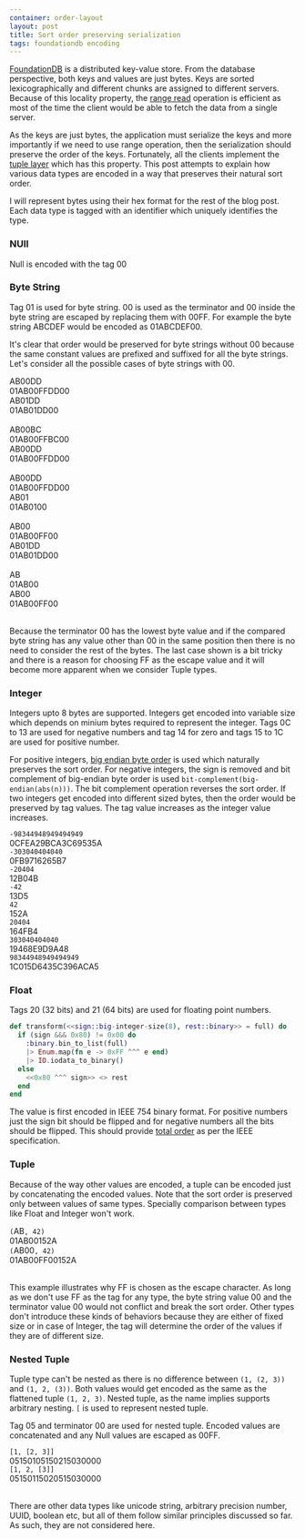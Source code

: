 ```yaml
---
container: order-layout
layout: post
title: Sort order preserving serialization
tags: foundationdb encoding
---
```


[FoundationDB](https://www.foundationdb.org/) is a distributed
key-value store. From the database perspective, both keys and values
are just bytes. Keys are sorted lexicographically and different
chunks are assigned to different servers. Because of this locality
property, the [range read](https://apple.github.io/foundationdb/developer-guide.html#range-reads)
operation is efficient as most of the time the client would be able to
fetch the data from a single server.

As the keys are just bytes, the application must serialize the keys
and more importantly if we need to use range operation, then the
serialization should preserve the order of the keys. Fortunately, all
the clients implement the [tuple
layer](https://github.com/apple/foundationdb/blob/master/design/tuple.md)
which has this property. This post attempts to explain how various
data types are encoded in a way that preserves their natural sort order.

I will represent bytes using their hex format for the rest of the blog
post. Each data type is tagged with an identifier which uniquely
identifies the type.

### NUll

Null is encoded with the tag <tag>00</tag>

### Byte String

Tag <tag>01</tag> is used for byte string. <term>00</term> is used as
the terminator and <byte>00</byte> inside the byte string are escaped by replacing them
with <byte>00</byte><escape>FF</escape>. For example the byte string <byte>AB</byte><byte>CD</byte><byte>EF</byte> would be encoded as <tag>01</tag><byte>AB</byte><byte>CD</byte><byte>EF</byte><term>00</term>.

It's clear that order would be preserved for byte strings without <byte>00</byte>
because the same constant values are prefixed and suffixed for all the
byte strings. Let's consider all the possible cases of byte strings
with <byte>00</byte>.

<div>
<div class='left'><byte>AB</byte><byte>00</byte><byte>DD</byte> </div><tag>01</tag><byte>AB</byte><byte>00</byte><escape>FF</escape><byte>DD</byte><term>00</term><br>
<div class='left'><byte>AB</byte><byte>01</byte><byte>DD</byte> </div><tag>01</tag><byte>AB</byte><byte>01</byte><byte>DD</byte><term>00</term><br><br>

<div class='left'><byte>AB</byte><byte>00</byte><byte>BC</byte></div><tag>01</tag><byte>AB</byte><byte>00</byte><escape>FF</escape><byte>BC</byte><term>00</term><br>
<div class='left'><byte>AB</byte><byte>00</byte><byte>DD</byte></div><tag>01</tag><byte>AB</byte><byte>00</byte><escape>FF</escape><byte>DD</byte><term>00</term><br><br>


<div class='left'><byte>AB</byte><byte>00</byte><byte>DD</byte></div><tag>01</tag><byte>AB</byte><byte>00</byte><escape>FF</escape><byte>DD</byte><term>00</term><br>
<div class='left'><byte>AB</byte><byte>01</byte></div><tag>01</tag><byte>AB</byte><byte>01</byte><term>00</term><br><br>

<div class='left'><byte>AB</byte><byte>00</byte></div><tag>01</tag><byte>AB</byte><byte>00</byte><escape>FF</escape><term>00</term><br>
<div class='left'><byte>AB</byte><byte>01</byte><byte>DD</byte></div><tag>01</tag><byte>AB</byte><byte>01</byte><byte>DD</byte><term>00</term><br><br>

<div class='left'><byte>AB</byte></div><tag>01</tag><byte>AB</byte><term>00</term><br>
<div class='left'><byte>AB</byte><byte>00</byte> </div><tag>01</tag><byte>AB</byte><byte>00</byte><escape>FF</escape><term>00</term><br><br>
</div>

Because the terminator <term>00</term> has the lowest byte value and if
the compared byte string has any value other than <byte>00</byte> in the same
position then there is no need to consider the rest of the bytes. The
last case shown is a bit tricky and there is a reason for choosing <escape>FF</escape> as
the escape value and it will become more apparent when we consider Tuple types.

### Integer

Integers upto 8 bytes are supported. Integers get encoded into
variable size which depends on minium bytes required to represent
the integer. Tags <tag>0C</tag> to <tag>13</tag> are used for negative numbers and tag <tag>14</tag> for
zero and tags <tag>15</tag> to <tag>1C</tag> are used for positive number.


For positive integers, [big endian byte
order](https://en.wikipedia.org/wiki/Endianness#Big-endian) is used
which naturally preserves the sort order. For negative integers, the
sign is removed and bit complement of big-endian byte order is used
`bit-complement(big-endian(abs(n)))`. The bit complement operation
reverses the sort order. If two integers get encoded into different
sized bytes, then the order would be preserved by tag values. The tag
value increases as the integer value increases.

<div>
<div class='left-number'><code>-98344948949494949</code> </div> <tag>0C</tag><byte>FEA29BCA3C69535A</byte><br>
<div class='left-number'><code>-303040404040</code> </div> <tag>0F</tag><byte>B9716265B7</byte><br>
<div class='left-number'><code>-20404</code> </div> <tag>12</tag><byte>B0</byte><byte>4B</byte><br>
<div class='left-number'><code>-42</code> </div> <tag>13</tag><byte>D5</byte><br>
<div class='left-number'><code>42</code> </div> <tag>15</tag><byte>2A</byte><br>
<div class='left-number'><code>20404</code> </div> <tag>16</tag><byte>4FB4</byte><br>
<div class='left-number'><code>303040404040</code> </div> <tag>19</tag><byte>468E9D9A48</byte><br>
<div class='left-number'><code>98344948949494949</code> </div> <tag>1C</tag><byte>015D6435C396ACA5</byte>
</div>


### Float

Tags <tag>20</tag> (32 bits) and <tag>21</tag> (64 bits) are used for floating point numbers.

```elixir
def transform(<<sign::big-integer-size(8), rest::binary>> = full) do
  if (sign &&& 0x80) != 0x00 do
    :binary.bin_to_list(full)
    |> Enum.map(fn e -> 0xFF ^^^ e end)
    |> IO.iodata_to_binary()
  else
    <<0x80 ^^^ sign>> <> rest
  end
end
```

The value is first encoded in IEEE 754 binary format. For positive
numbers just the sign bit should be flipped and for negative numbers
all the bits should be flipped. This should provide [total
order](https://stackoverflow.com/questions/43299299/sorting-floating-point-values-using-their-byte-representation)
as per the IEEE specification.

### Tuple

Because of the way other values are encoded, a tuple can be encoded
just by concatenating the encoded values. Note that the sort order is
preserved only between values of same types. Specially comparison
between types like Float and Integer won't work.

<div>
<div class='left-number'><code>(</code><byte>AB</byte><code>, 42)</code></div> <tag>01</tag><byte>AB</byte><term>00</term><tag>15</tag><byte>2A</byte><br>
<div class='left-number'><code>(</code><byte>AB</byte><byte>00</byte><code>, 42)</code></div> <tag>01</tag><byte>AB</byte><byte>00</byte><escape>FF</escape><term>00</term><tag>15</tag><byte>2A</byte><br><br>
</div>

This example illustrates why <escape>FF</escape> is chosen as the
escape character. As long as we don't use <tag>FF</tag> as the tag for
any type, the byte string value <byte>00</byte> and the terminator
value <term>00</term> would not conflict and break the sort
order. Other types don't introduce these kinds of behaviors because
they are either of fixed size or in case of Integer, the tag will
determine the order of the values if they are of different size.

### Nested Tuple

Tuple type can't be nested as there is no difference between `(1, (2,
3))` and `(1, 2, (3))`. Both values would get encoded as the same as
the flattened tuple `(1, 2, 3)`. Nested tuple, as the name implies
supports arbitrary nesting. `[` is used to represent nested tuple.

Tag <tag>05</tag> and terminator <term>00</term> are used for nested
tuple. Encoded values are concatenated and any Null values are escaped
as <tag>00</tag><escape>FF</escape>.

<div>
<div class='left-number'><code>[1, [2, 3]]</code></div> <tag>05</tag><tag>15</tag><byte>01</byte><tag>05</tag><tag>15</tag><byte>02</byte><tag>15</tag><byte>03</byte><term>00</term><term>00</term><br>
<div class='left-number'><code>[1, 2, [3]]</code></div> <tag>05</tag><tag>15</tag><byte>01</byte><tag>15</tag><byte>02</byte><tag>05</tag><tag>15</tag><byte>03</byte><term>00</term><term>00</term><br><br>
</div>

There are other data types like unicode string, arbitrary precision
number, UUID, boolean etc, but all of them follow similar principles
discussed so far. As such, they are not considered here.


<link rel="stylesheet" href="/public/css/order-preserving.css"/>
